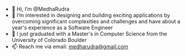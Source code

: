 - 👋 Hi, I’m @MedhaRudra
- 👀 I’m interested in designing and building exciting applications by overcoming significant complexities and challenges and have about a year's experience as a Software Engineer
- 🌱 I just graduated with a Master's in Computer Science from the University of Colorado Boulder
- 📫 Reach me via email: medharudra@gmail.com

<!---
MedhaRudra/MedhaRudra is a ✨ special ✨ repository because its `README.md` (this file) appears on your GitHub profile.
You can click the Preview link to take a look at your changes.
--->
